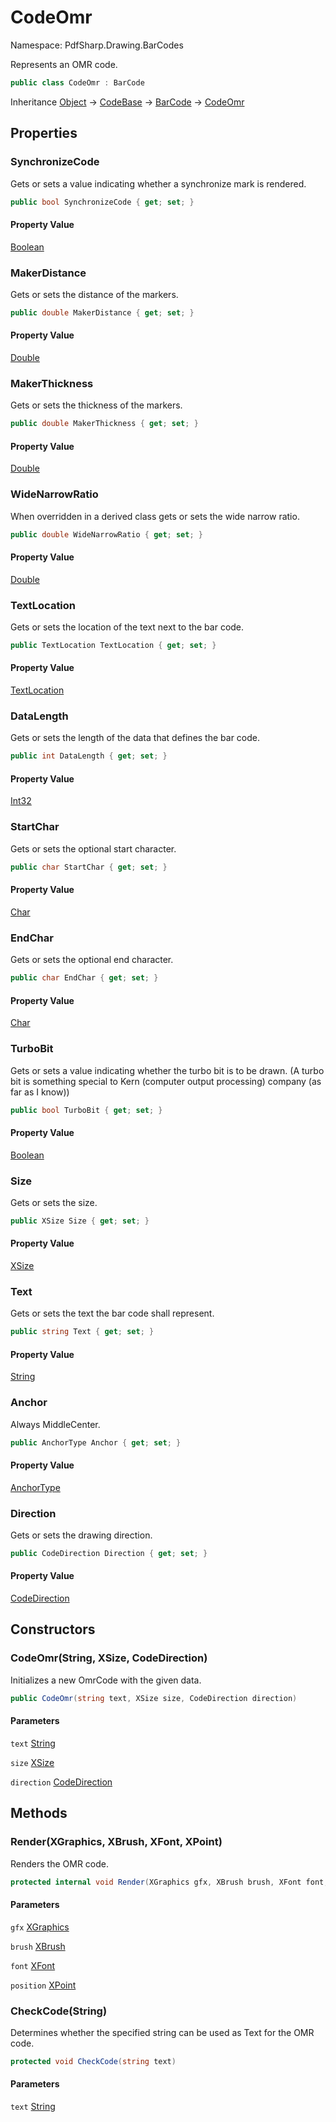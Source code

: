 # CodeOmr

Namespace: PdfSharp.Drawing.BarCodes

Represents an OMR code.

```csharp
public class CodeOmr : BarCode
```

Inheritance [Object](https://docs.microsoft.com/en-us/dotnet/api/system.object) → [CodeBase](./pdfsharp.drawing.barcodes.codebase) → [BarCode](./pdfsharp.drawing.barcodes.barcode) → [CodeOmr](./pdfsharp.drawing.barcodes.codeomr)

## Properties

### **SynchronizeCode**

Gets or sets a value indicating whether a synchronize mark is rendered.

```csharp
public bool SynchronizeCode { get; set; }
```

#### Property Value

[Boolean](https://docs.microsoft.com/en-us/dotnet/api/system.boolean)<br>

### **MakerDistance**

Gets or sets the distance of the markers.

```csharp
public double MakerDistance { get; set; }
```

#### Property Value

[Double](https://docs.microsoft.com/en-us/dotnet/api/system.double)<br>

### **MakerThickness**

Gets or sets the thickness of the markers.

```csharp
public double MakerThickness { get; set; }
```

#### Property Value

[Double](https://docs.microsoft.com/en-us/dotnet/api/system.double)<br>

### **WideNarrowRatio**

When overridden in a derived class gets or sets the wide narrow ratio.

```csharp
public double WideNarrowRatio { get; set; }
```

#### Property Value

[Double](https://docs.microsoft.com/en-us/dotnet/api/system.double)<br>

### **TextLocation**

Gets or sets the location of the text next to the bar code.

```csharp
public TextLocation TextLocation { get; set; }
```

#### Property Value

[TextLocation](./pdfsharp.drawing.barcodes.textlocation)<br>

### **DataLength**

Gets or sets the length of the data that defines the bar code.

```csharp
public int DataLength { get; set; }
```

#### Property Value

[Int32](https://docs.microsoft.com/en-us/dotnet/api/system.int32)<br>

### **StartChar**

Gets or sets the optional start character.

```csharp
public char StartChar { get; set; }
```

#### Property Value

[Char](https://docs.microsoft.com/en-us/dotnet/api/system.char)<br>

### **EndChar**

Gets or sets the optional end character.

```csharp
public char EndChar { get; set; }
```

#### Property Value

[Char](https://docs.microsoft.com/en-us/dotnet/api/system.char)<br>

### **TurboBit**

Gets or sets a value indicating whether the turbo bit is to be drawn.
 (A turbo bit is something special to Kern (computer output processing) company (as far as I know))

```csharp
public bool TurboBit { get; set; }
```

#### Property Value

[Boolean](https://docs.microsoft.com/en-us/dotnet/api/system.boolean)<br>

### **Size**

Gets or sets the size.

```csharp
public XSize Size { get; set; }
```

#### Property Value

[XSize](./pdfsharp.drawing.xsize)<br>

### **Text**

Gets or sets the text the bar code shall represent.

```csharp
public string Text { get; set; }
```

#### Property Value

[String](https://docs.microsoft.com/en-us/dotnet/api/system.string)<br>

### **Anchor**

Always MiddleCenter.

```csharp
public AnchorType Anchor { get; set; }
```

#### Property Value

[AnchorType](./pdfsharp.drawing.barcodes.anchortype)<br>

### **Direction**

Gets or sets the drawing direction.

```csharp
public CodeDirection Direction { get; set; }
```

#### Property Value

[CodeDirection](./pdfsharp.drawing.barcodes.codedirection)<br>

## Constructors

### **CodeOmr(String, XSize, CodeDirection)**

Initializes a new OmrCode with the given data.

```csharp
public CodeOmr(string text, XSize size, CodeDirection direction)
```

#### Parameters

`text` [String](https://docs.microsoft.com/en-us/dotnet/api/system.string)<br>

`size` [XSize](./pdfsharp.drawing.xsize)<br>

`direction` [CodeDirection](./pdfsharp.drawing.barcodes.codedirection)<br>

## Methods

### **Render(XGraphics, XBrush, XFont, XPoint)**

Renders the OMR code.

```csharp
protected internal void Render(XGraphics gfx, XBrush brush, XFont font, XPoint position)
```

#### Parameters

`gfx` [XGraphics](./pdfsharp.drawing.xgraphics)<br>

`brush` [XBrush](./pdfsharp.drawing.xbrush)<br>

`font` [XFont](./pdfsharp.drawing.xfont)<br>

`position` [XPoint](./pdfsharp.drawing.xpoint)<br>

### **CheckCode(String)**

Determines whether the specified string can be used as Text for the OMR code.

```csharp
protected void CheckCode(string text)
```

#### Parameters

`text` [String](https://docs.microsoft.com/en-us/dotnet/api/system.string)<br>
